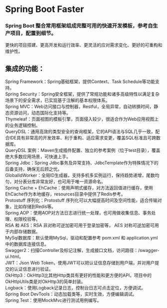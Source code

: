 # Spring Boot Faster
### Spring Boot 整合常用框架组成完整可用的快速开发模板，参考自生产项目，配置到细节。
更快的项目搭建、更高开发和运行效率、更灵活的应对需求变化、更好的可重构和维护性。  

## 集成的功能：
Spring Framework：Spring基础框架，提供Context、Task Schedule等功能支持。  
Spring Security：Spring安全框架，提供了常规功能和诸多高级特性以满足复杂场景下的安全需求，已实现基于注解的基本权限体系。  
Spring MVC：Web访问接口与控制器，Restful，全局异常，自动转换时间，静态资源访问，动态国际化支持等。  
Thymeleaf：页面视图的模板引擎，页面侵入较少，很适合作为Web应用视图上的业务逻辑控制。  
QueryDSL：通用高效的类型安全的查询框架，它的API语法与SQL几乎一致，配合IDE具有非常高的开发效率、利于重构、适应需求变更，覆盖SQL标准且可跨数据库。  
QueryDSL 案例：Maven生成插件配置、独立的参考案例（位于test目录），覆盖绝大多数应用场景，可快速上手。  
Spring Jdbc：Spring Jdbc事务及异常支持、JdbcTemplate作为特殊情况下的后备支持，确保无后顾之忧。  
GlobalIdWorker：全局ID生成器，支持多机多实例运行，保持趋势递增，尾数均匀，对分表分库非常友好，也可用于唯一资源命名。  
Spring Cache + EhCache：使用声明式缓存，对方法返回值进行缓存，使用EhCache作为本地缓存，resources目录中提供了Redis参考。  
Protostuff 序列化：Protostuff 序列化可以大幅提高时间及空间性能，适合传输对象，比如存储到Redis等。  
Spring AOP：使用AOP对方法日志进行统一处理，也可用做收集信息、事务处理、权限校验等。  
RSA 和 AES：RSA 非对称可逆加密可用于登录加密等， AES 对称可逆加密可用于内部存储数据。  
MySql数据库：默认使用MySql，驱动和配置参考 pom.xml 和 application.yml 中的数据库连接信息。  
Swagger2：扫描Controller及标记注解，生成接口文档，访问路径：/swagger-ui.html。  
JWT：Json Web Token，使用JWT可以把认证信息存储到用户端，并对用户提交的认证信息进行验证。  
OkHttp3：OkHttp3比其他Http类具有更好的性能和更方便的API，项目中的OkHttpUtils类是对OkHttp3的简单封装。  
Logback：使用Logback记录日志，控制台日志可点击定位，方便调试。  
Spring Boot DevTools：动态加载类等，实时生效，方便编辑调试。  
Spring Test：使用MockMvc进行测试用例编写。
